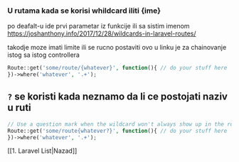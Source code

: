 ### U rutama kada se korisi whildcard iliti {ime}
po deafalt-u ide prvi parametar iz funkcije ili sa sistim imenom
https://joshanthony.info/2017/12/28/wildcards-in-laravel-routes/

takodje moze imati limite ili se rucno postaviti
ovo u linku je za chainovanje istog sa istog controllera

```php
Route::get('some/route/{whatever}', function(){ // do your stuff here
})->where('whatever', '.+');
```

## `?` se koristi kada neznamo da li ce postojati naziv u ruti

```php
// Use a question mark when the wildcard won't always show up in the route.
Route::get('some/route{whatever?}', function(){ // do your stuff here
})->where('whatever', '.+');
```

[[1. Laravel List|Nazad]]

